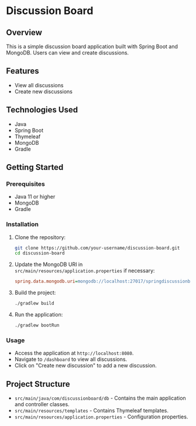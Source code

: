 # Discussion Board

## Overview
This is a simple discussion board application built with Spring Boot and MongoDB. Users can view and create discussions.

## Features
- View all discussions
- Create new discussions

## Technologies Used
- Java
- Spring Boot
- Thymeleaf
- MongoDB
- Gradle

## Getting Started

### Prerequisites
- Java 11 or higher
- MongoDB
- Gradle

### Installation
1. Clone the repository:
    ```sh
    git clone https://github.com/your-username/discussion-board.git
    cd discussion-board
    ```

2. Update the MongoDB URI in `src/main/resources/application.properties` if necessary:
    ```ini
    spring.data.mongodb.uri=mongodb://localhost:27017/springdiscussionboard
    ```

3. Build the project:
    ```sh
    ./gradlew build
    ```

4. Run the application:
    ```sh
    ./gradlew bootRun
    ```

### Usage
- Access the application at `http://localhost:8080`.
- Navigate to `/dashboard` to view all discussions.
- Click on "Create new discussion" to add a new discussion.

## Project Structure
- `src/main/java/com/discussionboard/db` - Contains the main application and controller classes.
- `src/main/resources/templates` - Contains Thymeleaf templates.
- `src/main/resources/application.properties` - Configuration properties.
